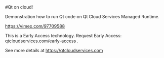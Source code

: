 #Qt on cloud! 

Demonstration how to run Qt code on Qt Cloud Services Managed Runtime. 

https://vimeo.com/97709588

This is a Early Access technology. Request Early Access: qtcloudservices.com/early-access .

See more details at https://qtcloudservices.com

